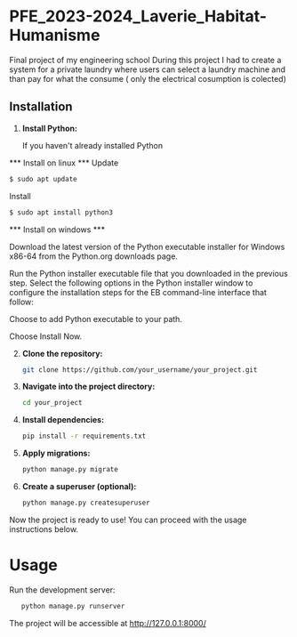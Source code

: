 # PFE_2023-2024_Laverie_Habitat-Humanisme
Final project of my engineering school 
During this project I had to create a system for a private laundry where users can select a laundry machine and than pay for what the consume ( only the electrical cosumption is colected)

## Installation

1. **Install Python:**

   If you haven't already installed Python

*** Install on linux ***
   Update 
```sh
$ sudo apt update 
```
Install 
```sh
$ sudo apt install python3
```
*** Install on windows ***

Download the latest version of the Python executable installer for Windows x86-64 from the Python.org downloads page.

Run the Python installer executable file that you downloaded in the previous step. Select the following options in the Python installer window to configure the installation steps for the EB command-line interface that follow:

Choose to add Python executable to your path.

Choose Install Now.

2. **Clone the repository:**

   ```bash
   git clone https://github.com/your_username/your_project.git
   ```

3. **Navigate into the project directory:**

   ```bash
   cd your_project
   ```

4. **Install dependencies:**

   ```bash
   pip install -r requirements.txt
   ```

5. **Apply migrations:**

   ```bash
   python manage.py migrate
   ```

6. **Create a superuser (optional):**

   ```bash
   python manage.py createsuperuser
   ```

Now the project is ready to use! You can proceed with the usage instructions below.

# Usage
Run the development server:
```bash
   python manage.py runserver
   ```
The project will be accessible at http://127.0.0.1:8000/

